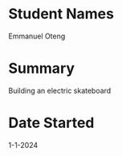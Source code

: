# Student Names 
Emmanuel Oteng

# Summary
Building an electric skateboard

# Date Started
1-1-2024
